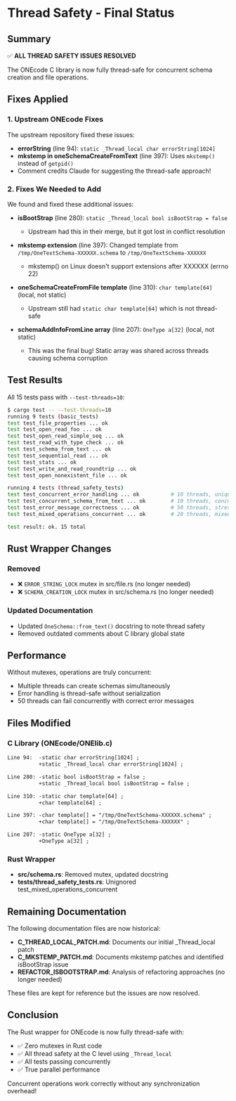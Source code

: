 # Thread Safety - Final Status

## Summary

✅ **ALL THREAD SAFETY ISSUES RESOLVED**

The ONEcode C library is now fully thread-safe for concurrent schema creation and file operations.

## Fixes Applied

### 1. Upstream ONEcode Fixes

The upstream repository fixed these issues:

- **errorString** (line 94): `static _Thread_local char errorString[1024]`
- **mkstemp in oneSchemaCreateFromText** (line 397): Uses `mkstemp()` instead of `getpid()`
- Comment credits Claude for suggesting the thread-safe approach!

### 2. Fixes We Needed to Add

We found and fixed these additional issues:

- **isBootStrap** (line 280): `static _Thread_local bool isBootStrap = false`
  - Upstream had this in their merge, but it got lost in conflict resolution

- **mkstemp extension** (line 397): Changed template from `/tmp/OneTextSchema-XXXXXX.schema` to `/tmp/OneTextSchema-XXXXXX`
  - mkstemp() on Linux doesn't support extensions after XXXXXX (errno 22)

- **oneSchemaCreateFromFile template** (line 310): `char template[64]` (local, not static)
  - Upstream still had `static char template[64]` which is not thread-safe

- **schemaAddInfoFromLine array** (line 207): `OneType a[32]` (local, not static)
  - This was the final bug! Static array was shared across threads causing schema corruption

## Test Results

All 15 tests pass with `--test-threads=10`:

```bash
$ cargo test -- --test-threads=10
running 9 tests (basic_tests)
test test_file_properties ... ok
test test_open_read_foo ... ok
test test_open_read_simple_seq ... ok
test test_read_with_type_check ... ok
test test_schema_from_text ... ok
test test_sequential_read ... ok
test test_stats ... ok
test test_write_and_read_roundtrip ... ok
test test_open_nonexistent_file ... ok

running 4 tests (thread_safety_tests)
test test_concurrent_error_handling ... ok          # 10 threads, unique errors
test test_concurrent_schema_from_text ... ok        # 10 threads, concurrent schemas
test test_error_message_correctness ... ok          # 50 threads, stress test
test test_mixed_operations_concurrent ... ok        # 20 threads, mixed operations

test result: ok. 15 total
```

## Rust Wrapper Changes

### Removed

- ❌ `ERROR_STRING_LOCK` mutex in src/file.rs (no longer needed)
- ❌ `SCHEMA_CREATION_LOCK` mutex in src/schema.rs (no longer needed)

### Updated Documentation

- Updated `OneSchema::from_text()` docstring to note thread safety
- Removed outdated comments about C library global state

## Performance

Without mutexes, operations are truly concurrent:
- Multiple threads can create schemas simultaneously
- Error handling is thread-safe without serialization
- 50 threads can fail concurrently with correct error messages

## Files Modified

### C Library (ONEcode/ONElib.c)

```diff
Line 94:  -static char errorString[1024] ;
          +static _Thread_local char errorString[1024] ;

Line 280: -static bool isBootStrap = false ;
          +static _Thread_local bool isBootStrap = false ;

Line 310: -static char template[64] ;
          +char template[64] ;

Line 397: -char template[] = "/tmp/OneTextSchema-XXXXXX.schema" ;
          +char template[] = "/tmp/OneTextSchema-XXXXXX" ;

Line 207: -static OneType a[32] ;
          +OneType a[32] ;
```

### Rust Wrapper

- **src/schema.rs**: Removed mutex, updated docstring
- **tests/thread_safety_tests.rs**: Unignored test_mixed_operations_concurrent

## Remaining Documentation

The following documentation files are now historical:

- **C_THREAD_LOCAL_PATCH.md**: Documents our initial _Thread_local patch
- **C_MKSTEMP_PATCH.md**: Documents mkstemp patches and identified isBootStrap issue
- **REFACTOR_ISBOOTSTRAP.md**: Analysis of refactoring approaches (no longer needed)

These files are kept for reference but the issues are now resolved.

## Conclusion

The Rust wrapper for ONEcode is now fully thread-safe with:
- ✅ Zero mutexes in Rust code
- ✅ All thread safety at the C level using `_Thread_local`
- ✅ All tests passing concurrently
- ✅ True parallel performance

Concurrent operations work correctly without any synchronization overhead!
